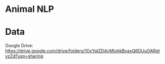 Animal NLP
==========

# Data

Google Drive: https://drive.google.com/drive/folders/1OcYalZD4cMIuhkBvaxQ6DUuOARgtvzZd?usp=sharing
